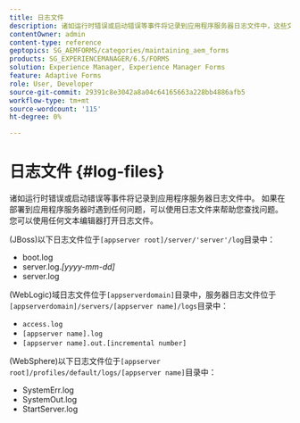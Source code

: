 ```yaml
---
title: 日志文件
description: 诸如运行时错误或启动错误等事件将记录到应用程序服务器日志文件中，这些文件可以使用任何文本编辑器打开。
contentOwner: admin
content-type: reference
geptopics: SG_AEMFORMS/categories/maintaining_aem_forms
products: SG_EXPERIENCEMANAGER/6.5/FORMS
solution: Experience Manager, Experience Manager Forms
feature: Adaptive Forms
role: User, Developer
source-git-commit: 29391c8e3042a8a04c64165663a228bb4886afb5
workflow-type: tm+mt
source-wordcount: '115'
ht-degree: 0%

---
```


# 日志文件 {#log-files}

诸如运行时错误或启动错误等事件将记录到应用程序服务器日志文件中。 如果在部署到应用程序服务器时遇到任何问题，可以使用日志文件来帮助您查找问题。 您可以使用任何文本编辑器打开日志文件。

(JBoss)以下日志文件位于`[appserver root]/server/'server'/log`目录中：

* boot.log
* server.log.*[yyyy-mm-dd]*
* server.log

(WebLogic)域日志文件位于`[appserverdomain]`目录中，服务器日志文件位于`[appserverdomain]/servers/[appserver name]/logs`目录中：

* `access.log`
* `[appserver name].log`
* `[appserver name].out.[incremental number]`

(WebSphere)以下日志文件位于`[appserver root]/profiles/default/logs/[appserver name]`目录中：

* SystemErr.log
* SystemOut.log
* StartServer.log
